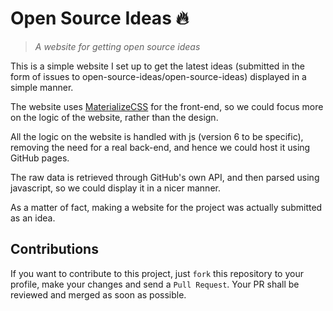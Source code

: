 # Open Source Ideas :fire:
> _A website for getting open source ideas_

This is a simple website I set up to get the latest ideas (submitted in the form of issues to open-source-ideas/open-source-ideas) displayed in a simple manner.

The website uses [MaterializeCSS](https://materializecss.com) for the front-end, so we could focus more on the logic of the website, rather than the design.

All the logic on the website is handled with js (version 6 to be specific), removing the need for a real back-end, and hence we could host it using GitHub pages.

The raw data is retrieved through GitHub's own API, and then parsed using javascript, so we could display it in a nicer manner.

As a matter of fact, making a website for the project was actually submitted as an idea.

## Contributions
If you want to contribute to this project, just `fork` this repository to your profile, make your changes and send a `Pull Request`. Your PR shall be reviewed and merged as soon as possible.